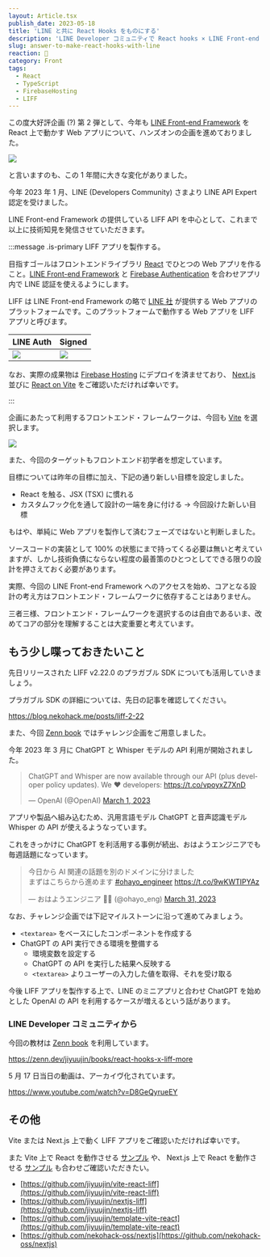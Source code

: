 ```yaml
---
layout: Article.tsx
publish_date: 2023-05-18
title: 'LINE と共に React Hooks をものにする'
description: 'LINE Developer コミュニティで React hooks × LINE Front-end Framework のハンズオンを企画するにあたって、当ブログではその補足を説明させていただきます。'
slug: answer-to-make-react-hooks-with-line
reaction: 🤶
category: Front
tags:
  - React
  - TypeScript
  - FirebaseHosting
  - LIFF
---
```


この度大好評企画 (?) 第 2 弾として、今年も
[LINE Front-end Framework](https://developers.line.biz/ja/docs/liff/overview/)
を React 上で動かす Web アプリについて、ハンズオンの企画を進めておりました。

![](https://i.imgur.com/gyRfACU.png)

と言いますのも、この 1 年間に大きな変化がありました。

今年 2023 年 1 月、LINE (Developers Community) さまより LINE API Expert
認定を受けました。

LINE Front-end Framework の提供している LIFF API
を中心として、これまで以上に技術知見を発信させていただきます。

:::message .is-primary LIFF アプリを製作する。

目指すゴールはフロントエンドライブラリ [React](https://ja.reactjs.org)
でひとつの Web
アプリを作ること。[LINE Front-end Framework](https://developers.line.biz/ja/docs/liff/overview/)
と [Firebase Authentication](https://firebase.google.com/docs/auth)
を合わせアプリ内で LINE 認証を使えるようにします。

LIFF は LINE Front-end Framework の略で [LINE 社](https://linecorp.com/)
が提供する Web アプリのプラットフォームです。このプラットフォームで動作する Web
アプリを LIFF アプリと呼びます。

| LINE Auth                            | Signed                               |
| :----------------------------------- | :----------------------------------- |
| ![](https://i.imgur.com/1SD6yfH.jpg) | ![](https://i.imgur.com/pqQPnYp.jpg) |

なお、実際の成果物は
[Firebase Hosting](https://firebase.google.com/docs/hosting)
にデプロイを済ませており、 [Next.js](https://nextjs-liff.web.app/) 並びに
[React on Vite](https://vite-react-liff.web.app/) をご確認いただければ幸いです。

:::

企画にあたって利用するフロントエンド・フレームワークは、今回も
[Vite](https://github.com/vitejs/vite) を選択します。

![](https://i.imgur.com/1NpQ4Gm.png)

また、今回のターゲットもフロントエンド初学者を想定しています。

目標については昨年の目標に加え、下記の通り新しい目標を設定しました。

- React を触る、JSX (TSX) に慣れる
- カスタムフック化を通して設計の一端を身に付ける -> 今回設けた新しい目標

もはや、単純に Web アプリを製作して済むフェーズではないと判断しました。

ソースコードの実装として 100%
の状態にまで持ってくる必要は無いと考えていますが、しかし技術負債にならない程度の最善策のひとつとしてできる限りの設計を押さえておく必要があります。

実際、今回の LINE Front-end Framework
へのアクセスを始め、コアとなる設計の考え方はフロントエンド・フレームワークに依存することはありません。

三者三様、フロントエンド・フレームワークを選択するのは自由であるいま、改めてコアの部分を理解することは大変重要と考えています。

## もう少し喋っておきたいこと

先日リリースされた LIFF v2.22.0 のプラガブル SDK
についても活用していきましょう。

プラガブル SDK の詳細については、先日の記事を確認してください。

https://blog.nekohack.me/posts/liff-2-22

また、今回 [Zenn book](https://zenn.dev/books)
ではチャレンジ企画をご用意しました。

今年 2023 年 3 月に ChatGPT と Whisper モデルの API 利用が開始されました。

<blockquote class="twitter-tweet"><p lang="en" dir="ltr">ChatGPT and Whisper are now available through our API (plus developer policy updates). We ❤️ developers: <a href="https://t.co/vpoyxZ7XnD">https://t.co/vpoyxZ7XnD</a></p>&mdash; OpenAI (@OpenAI) <a href="https://twitter.com/OpenAI/status/1630992406542970880?ref_src=twsrc%5Etfw">March 1, 2023</a></blockquote> <script async src="https://platform.twitter.com/widgets.js" charset="utf-8"></script>

アプリや製品へ組み込むため、汎用言語モデル ChatGPT と音声認識モデル Whisper の
API が使えるようなっています。

これをきっかけに ChatGPT
を利活用する事例が続出、おはようエンジニアでも毎週話題になっています。

<blockquote class="twitter-tweet"><p lang="ja" dir="ltr">今日から AI 関連の話題を別のドメインに分けました<br>まずはこちらから進めます <a href="https://twitter.com/hashtag/ohayo_engineer?src=hash&amp;ref_src=twsrc%5Etfw">#ohayo_engineer</a> <a href="https://t.co/9wKWTIPYAz">https://t.co/9wKWTIPYAz</a></p>&mdash; おはようエンジニア 🙋‍♀️ (@ohayo_eng) <a href="https://twitter.com/ohayo_eng/status/1641592771294408704?ref_src=twsrc%5Etfw">March 31, 2023</a></blockquote> <script async src="https://platform.twitter.com/widgets.js" charset="utf-8"></script>

なお、チャレンジ企画では下記マイルストーンに沿って進めてみましょう。

- `<textarea>` をベースにしたコンポーネントを作成する
- ChatGPT の API 実行できる環境を整備する
  - 環境変数を設定する
  - ChatGPT の API を実行した結果へ反映する
  - `<textarea>` よりユーザーの入力した値を取得、それを受け取る

今後 LIFF アプリを製作する上で、LINE のミニアプリと合わせ ChatGPT を始めとした
OpenAI の API を利用するケースが増えるという話があります。

### LINE Developer コミュニティから

今回の教材は [Zenn book](https://zenn.dev/books) を利用しています。

https://zenn.dev/jiyuujin/books/react-hooks-x-liff-more

5 月 17 日当日の動画は、アーカイヴ化されています。

https://www.youtube.com/watch?v=D8GeQyrueEY

<!--
また参加された皆さまには、アンケートにご回答いただければ。

https://docs.google.com/forms/d/e/1FAIpQLSdiP9kc3BkpwVrrV5ieuy8u3TnRXUWPB3VUbGDPYrBkPMaIHA/viewform
-->

## その他

Vite または Next.js 上で動く LIFF アプリをご確認いただければ幸いです。

また Vite 上で React を動作させる
[サンプル](https://github.com/jiyuujin/template-vite-react) や、 Next.js 上で
React を動作させる [サンプル](https://github.com/nekohack-oss/nextjs)
も合わせご確認いただきたい。

- [https://github.com/jiyuujin/vite-react-liff](https://github.com/jiyuujin/vite-react-liff)
- [https://github.com/jiyuujin/nextjs-liff](https://github.com/jiyuujin/nextjs-liff)
- [https://github.com/jiyuujin/template-vite-react](https://github.com/jiyuujin/template-vite-react)
- [https://github.com/nekohack-oss/nextjs](https://github.com/nekohack-oss/nextjs)
